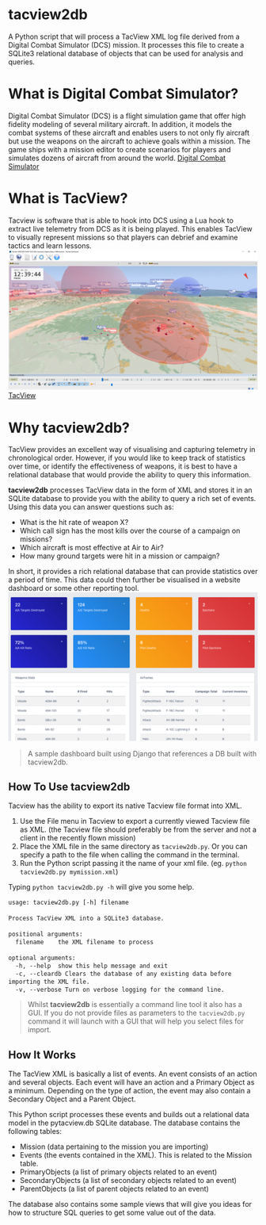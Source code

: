 # tacview2db
A Python script that will process a TacView XML log file derived from a Digital Combat Simulator (DCS) mission. It processes this file to create a SQLite3 relational database of objects that can be used for analysis and queries.

# What is Digital Combat Simulator?
Digital Combat Simulator (DCS) is a flight simulation game that offer high fidelity modeling of several military aircraft. In addition, it models the combat systems of these aircraft and enables users to not only fly aircraft but use the weapons on the aircraft to achieve goals within a mission. The game ships with a mission editor to create scenarios for players and simulates dozens of aircraft from around the world.
[Digital Combat Simulator](https://www.digitalcombatsimulator.com)

# What is TacView?
Tacview is software that is able to hook into DCS using a Lua hook to extract live telemetry from DCS as it is being played. This enables TacView to visually represent missions so that players can debrief and examine tactics and learn lessons.
![TacView Example](docs/images/tacviewimage.png)
[TacView](https://www.tacview.net/product/about/en/)

# Why **tacview2db**?
TacView provides an excellent way of visualising and capturing telemetry in chronological order. However, if you would like to keep track of statistics over time, or identify the effectiveness of weapons, it is best to have a relational database that would provide the ability to query this information.

**tacview2db** processes TacView data in the form of XML and stores it in an SQLite database to provide you with the ability to query a rich set of events. Using this data you can answer questions such as:

- What is the hit rate of weapon X?
- Which call sign has the most kills over the course of a campaign on missions?
- Which aircraft is most effective at Air to Air?
- How many ground targets were hit in a mission or campaign?

In short, it provides a rich relational database that can provide statistics over a period of time. This data could then further be visualised in a website dashboard or some other reporting tool.
![Sample Campaign Dashboard](docs/images/campaign_dashboard.png "Sample dashboard built in Django")
> A sample dashboard built using Django that references a DB built with tacview2db.

## How To Use **tacview2db**
Tacview has the ability to export its native Tacview file format into XML. 
1. Use the File menu in Tacview to export a currently viewed Tacview file as XML. (the Tacview file should preferably be from the server and not a client in the recently flown mission)
2. Place the XML file in the same directory as ```tacview2db.py```. Or you can specify a path to the file when calling the command in the terminal.
3. Run the Python script passing it the name of your xml file. (eg. ```python tacview2db.py mymission.xml```)

Typing ```python tacview2db.py -h``` will give you some help.
```
usage: tacview2db.py [-h] filename

Process TacView XML into a SQLite3 database.

positional arguments:
  filename    the XML filename to process

optional arguments:
  -h, --help  show this help message and exit
  -c, --cleardb Clears the database of any existing data before importing the XML file.
  -v, --verbose Turn on verbose logging for the command line.
  ```

>Whilst **tacview2db** is essentially a command line tool it also has a GUI.
If you do not provide files as parameters to the ```tacview2db.py``` command it will launch with a GUI that will help you select files for import.

## How It Works
The TacView XML is basically a list of events. An event consists of an action and several objects. Each event will have an action and a Primary Object as a minimum. Depending on the type of action, the event may also contain a Secondary Object and a Parent Object.

<insert example of how the data hangs together here>

This Python script processes these events and builds out a relational data model in the pytacview.db SQLite database. The database contains the following tables:
- Mission (data pertaining to the mission you are importing)
- Events (the events contained in the XML). This is related to the Mission table.
- PrimaryObjects (a list of primary objects related to an event)
- SecondaryObjects (a list of secondary objects related to an event)
- ParentObjects (a list of parent objects related to an event)

The database also contains some sample views that will give you ideas for how to structure SQL queries to get some value out of the data.


